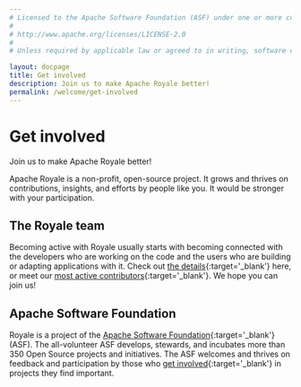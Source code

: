```yaml
---
# Licensed to the Apache Software Foundation (ASF) under one or more contributor license agreements.  See the NOTICE file distributed with this work for additional information regarding copyright ownership. The ASF licenses this file to You under the Apache License, Version 2.0 (the "License"); you may not use this file except in compliance with the License.  You may obtain a copy of the License at
# 
# http://www.apache.org/licenses/LICENSE-2.0
# 
# Unless required by applicable law or agreed to in writing, software distributed under the License is distributed on an "AS IS" BASIS, WITHOUT WARRANTIES OR CONDITIONS OF ANY KIND, either express or implied. See the License for the specific language governing permissions and limitations under the License.

layout: docpage
title: Get involved
description: Join us to make Apache Royale better!
permalink: /welcome/get-involved
---
```


# Get involved

Join us to make Apache Royale better!

Apache Royale is a non-profit, open-source project. It grows and thrives on contributions, insights, and efforts by people like you. It would be stronger with your participation.

## The Royale team

Becoming active with Royale usually starts with becoming connected with the developers who are working on the code and the users who are building or adapting applications with it. Check out [the details](https://royale.apache.org/get-involved){:target='_blank'} here, or meet our [most active contributors](https://royale.apache.org/team){:target='_blank'}. We hope you can join us!

## Apache Software Foundation

Royale is a project of the [Apache Software Foundation](https://www.apache.org/){:target='_blank'} (ASF). The all-volunteer ASF develops, stewards, and incubates more than 350 Open Source projects and initiatives. The ASF welcomes and thrives on feedback and participation by those who [get involved](https://www.apache.org/foundation/getinvolved.html){:target='_blank'} in projects they find important.
